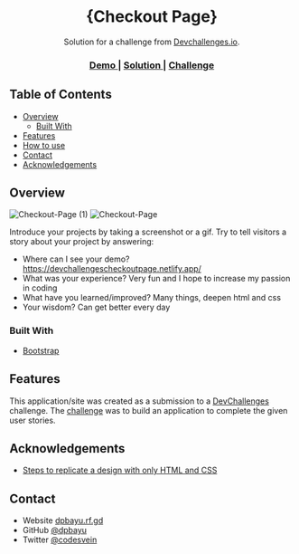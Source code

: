 <!-- Please update value in the {}  -->

<h1 align="center">{Checkout Page}</h1>

<div align="center">
   Solution for a challenge from  <a href="http://devchallenges.io" target="_blank">Devchallenges.io</a>.
</div>

<div align="center">
  <h3>
    <a href="https://devchallengescheckoutpage.netlify.app/">
      Demo
    </a>
    <span> | </span>
    <a href="https://devchallenges.io/solutions/KsWuBTsavI8i8IzyaJNG">
      Solution
    </a>
    <span> | </span>
    <a href="https://{your-url-to-the-challenge}">
      Challenge
    </a>
  </h3>
</div>

<!-- TABLE OF CONTENTS -->

## Table of Contents

- [Overview](#overview)
  - [Built With](#built-with)
- [Features](#features)
- [How to use](#how-to-use)
- [Contact](#contact)
- [Acknowledgements](#acknowledgements)

<!-- OVERVIEW -->

## Overview

![Checkout-Page (1)](https://user-images.githubusercontent.com/74140729/158057125-7657c541-d06a-4243-8ee2-c8bacd0bb702.png)
![Checkout-Page](https://user-images.githubusercontent.com/74140729/158057129-3b113a97-17e8-4e1e-ae96-22cf2b3cf56f.png)

Introduce your projects by taking a screenshot or a gif. Try to tell visitors a story about your project by answering:

- Where can I see your demo? https://devchallengescheckoutpage.netlify.app/
- What was your experience? Very fun and I hope to increase my passion in coding
- What have you learned/improved? Many things, deepen html and css
- Your wisdom? Can get better every day

### Built With

<!-- This section should list any major frameworks that you built your project using. Here are a few examples.-->

- [Bootstrap](https://getbootstrap.com/)

## Features

<!-- List the features of your application or follow the template. Don't share the figma file here :) -->

This application/site was created as a submission to a [DevChallenges](https://devchallenges.io/challenges) challenge. The [challenge](https://devchallenges.io/challenges/hhmesazsqgKXrTkYkt0U) was to build an application to complete the given user stories.


## Acknowledgements

<!-- This section should list any articles or add-ons/plugins that helps you to complete the project. This is optional but it will help you in the future. For exmpale -->

- [Steps to replicate a design with only HTML and CSS](https://devchallenges-blogs.web.app/how-to-replicate-design/)

## Contact

- Website [dpbayu.rf.gd](https://dpbayu.rf.gd/)
- GitHub [@dpbayu](https://github.com/dpbayu)
- Twitter [@codesvein](https://twitter.comcodesvein)
